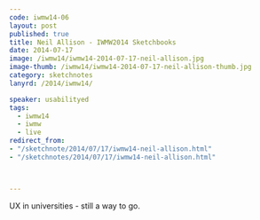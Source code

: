 ```yaml
---
code: iwmw14-06
layout: post
published: true
title: Neil Allison - IWMW2014 Sketchbooks
date: 2014-07-17
image: /iwmw14/iwmw14-2014-07-17-neil-allison.jpg
image-thumb: /iwmw14/iwmw14-2014-07-17-neil-allison-thumb.jpg
category: sketchnotes
lanyrd: /2014/iwmw14/

speaker: usabilityed
tags:
  - iwmw14
  - iwmw
  - live
redirect_from:
- "/sketchnote/2014/07/17/iwmw14-neil-allison.html"
- "/sketchnotes/2014/07/17/iwmw14-neil-allison.html"



---
```


UX in universities - still a way to go.
